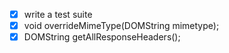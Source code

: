 - [x] write a test suite
- [x] void overrideMimeType(DOMString mimetype);
- [x] DOMString getAllResponseHeaders();